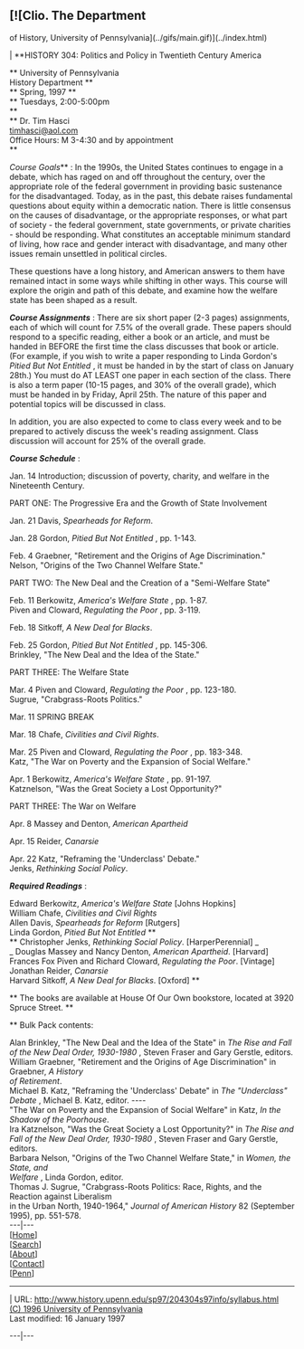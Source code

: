 ## [![Clio. The Department

of History, University of Pennsylvania](../gifs/main.gif)](../index.html)

|  **HISTORY 304: Politics and Policy in Twentieth Century America  
  
** University of Pennsylvania  
History Department **  
** Spring, 1997 **  
** Tuesdays, 2:00-5:00pm  
**  
** Dr. Tim Hasci  
timhasci@aol.com  
Office Hours: M 3-4:30 and by appointment  
**

  
_Course Goals_** : In the 1990s, the United States continues to engage in a
debate, which has raged on and off throughout the century, over the
appropriate role of the federal government in providing basic sustenance for
the disadvantaged. Today, as in the past, this debate raises fundamental
questions about equity within a democratic nation. There is little consensus
on the causes of disadvantage, or the appropriate responses, or what part of
society - the federal government, state governments, or private charities \-
should be responding. What constitutes an acceptable minimum standard of
living, how race and gender interact with disadvantage, and many other issues
remain unsettled in political circles.

These questions have a long history, and American answers to them have
remained intact in some ways while shifting in other ways. This course will
explore the origin and path of this debate, and examine how the welfare state
has been shaped as a result.

  
**_Course Assignments_** : There are six short paper (2-3 pages) assignments,
each of which will count for 7.5% of the overall grade. These papers should
respond to a specific reading, either a book or an article, and must be handed
in BEFORE the first time the class discusses that book or article. (For
example, if you wish to write a paper responding to Linda Gordon's _Pitied But
Not Entitled_ , it must be handed in by the start of class on January 28th.)
You must do AT LEAST one paper in each section of the class. There is also a
term paper (10-15 pages, and 30% of the overall grade), which must be handed
in by Friday, April 25th. The nature of this paper and potential topics will
be discussed in class.

In addition, you are also expected to come to class every week and to be
prepared to actively discuss the week's reading assignment. Class discussion
will account for 25% of the overall grade.

  
**_Course Schedule_** :

Jan. 14 Introduction; discussion of poverty, charity, and welfare in the
Nineteenth Century.

PART ONE: The Progressive Era and the Growth of State Involvement

Jan. 21 Davis, _Spearheads for Reform_.

Jan. 28 Gordon, _Pitied But Not Entitled_ , pp. 1-143.  
  
Feb. 4 Graebner, "Retirement and the Origins of Age Discrimination."  
Nelson, "Origins of the Two Channel Welfare State."

PART TWO: The New Deal and the Creation of a "Semi-Welfare State"

Feb. 11 Berkowitz, _America's Welfare State_ , pp. 1-87.  
Piven and Cloward, _Regulating the Poor_ , pp. 3-119.

Feb. 18 Sitkoff, _A New Deal for Blacks_.

Feb. 25 Gordon, _Pitied But Not Entitled_ , pp. 145-306.  
Brinkley, "The New Deal and the Idea of the State."

PART THREE: The Welfare State

Mar. 4 Piven and Cloward, _Regulating the Poor_ , pp. 123-180.  
Sugrue, "Crabgrass-Roots Politics."

Mar. 11 SPRING BREAK

Mar. 18 Chafe, _Civilities and Civil Rights_.

Mar. 25 Piven and Cloward, _Regulating the Poor_ , pp. 183-348.  
Katz, "The War on Poverty and the Expansion of Social Welfare."

Apr. 1 Berkowitz, _America's Welfare State_ , pp. 91-197.  
Katznelson, "Was the Great Society a Lost Opportunity?"

PART THREE: The War on Welfare

Apr. 8 Massey and Denton, _American Apartheid_

Apr. 15 Reider, _Canarsie_

Apr. 22 Katz, "Reframing the 'Underclass' Debate."  
Jenks, _Rethinking Social Policy_.

  
**_Required Readings_** :

Edward Berkowitz, _America's Welfare State_ [Johns Hopkins]  
William Chafe, _Civilities and Civil Rights_  
Allen Davis, _Spearheads for Reform_ [Rutgers]  
Linda Gordon, _Pitied But Not Entitled_ **  
** Christopher Jenks, _Rethinking Social Policy_. [HarperPerennial] _  
_ Douglas Massey and Nancy Denton, _American Apartheid_. [Harvard]  
Frances Fox Piven and Richard Cloward, _Regulating the Poor_. [Vintage]  
Jonathan Reider, _Canarsie_  
Harvard Sitkoff, _A New Deal for Blacks_. [Oxford] **

** The books are available at House Of Our Own bookstore, located at 3920
Spruce Street. **

** Bulk Pack contents:

Alan Brinkley, "The New Deal and the Idea of the State" in _The Rise and Fall
of the New Deal Order, 1930-1980_ , Steven Fraser and Gary Gerstle, editors.  
William Graebner, "Retirement and the Origins of Age Discrimination" in
Graebner, _A History  
of Retirement_.  
Michael B. Katz, "Reframing the 'Underclass' Debate" in _The "Underclass"
Debate_ , Michael B. Katz, editor. \----  
"The War on Poverty and the Expansion of Social Welfare" in Katz, _In the
Shadow of the Poorhouse_.  
Ira Katznelson, "Was the Great Society a Lost Opportunity?" in _The Rise and
Fall of the New Deal Order, 1930-1980_ , Steven Fraser and Gary Gerstle,
editors.  
Barbara Nelson, "Origins of the Two Channel Welfare State," in _Women, the
State, and  
Welfare_ , Linda Gordon, editor.  
Thomas J. Sugrue, "Crabgrass-Roots Politics: Race, Rights, and the Reaction
against Liberalism  
in the Urban North, 1940-1964," _Journal of American History_ 82 (September
1995), pp. 551-578.  
---|---  
[[Home](../index.html)]  
[[Search](../home/search.html)]  
[[About](../home/about.html)]  
[[Contact](../home/contact.html)]  
[[Penn](http://www.upenn.edu/)]  
  

* * *

|  URL: http://www.history.upenn.edu/sp97/204304s97info/syllabus.html  
[(C) 1996 University of Pennsylvania](http://www.upenn.edu/)  
Last modified: 16 January 1997  
  
---|---

